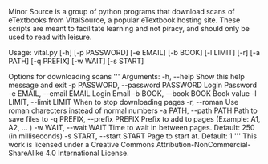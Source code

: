 Minor Source is a group of python programs that download scans of eTextbooks from VitalSource, a popular eTextbook hosting site. These scripts are meant to facilitate learning and not piracy, and should only be used to read with leisure. 

Usage: vital.py [-h] [-p PASSWORD] [-e EMAIL] [-b BOOK] [-l LIMIT] [-r] [-a PATH] [-q PREFIX] [-w WAIT] [-s START]

Options for downloading scans
'''
Arguments:
  -h, --help            		Show this help message and exit 
  -p PASSWORD, --password PASSWORD	Login Password 
  -e EMAIL, --email EMAIL		Login Email 
  -b BOOK, --book BOOK  		Book value 
  -l LIMIT, --limit LIMIT		When to stop downloading pages 
  -r, --roman           		Use roman charecters instead of normal numbers 
  -a PATH, --path PATH  		Path to save files to 
  -q PREFIX, --prefix PREFIX		Prefix to add to pages (Example: A1, A2, ... ) 
  -w WAIT, --wait WAIT  		Time to wait in between pages. Default: 250 (in milliseconds) 
  -s START, --start START		Page to start at. Default: 1 
'''
This work is licensed under a Creative Commons Attribution-NonCommercial-ShareAlike 4.0 International License.
